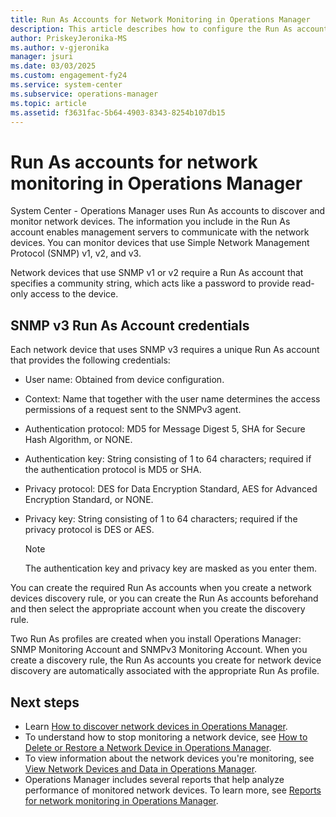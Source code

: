 ```yaml
---
title: Run As Accounts for Network Monitoring in Operations Manager
description: This article describes how to configure the Run As accounts required to discover network devices in Operations Manager.
author: PriskeyJeronika-MS
ms.author: v-gjeronika
manager: jsuri
ms.date: 03/03/2025
ms.custom: engagement-fy24
ms.service: system-center
ms.subservice: operations-manager
ms.topic: article
ms.assetid: f3631fac-5b64-4903-8343-8254b107db15
---
```


# Run As accounts for network monitoring in Operations Manager

System Center - Operations Manager uses Run As accounts to discover and monitor network devices. The information you include in the Run As account enables management servers to communicate with the network devices. You can monitor devices that use Simple Network Management Protocol (SNMP) v1, v2, and v3.

Network devices that use SNMP v1 or v2 require a Run As account that specifies a community string, which acts like a password to provide read-only access to the device.  

## SNMP v3 Run As Account credentials

Each network device that uses SNMP v3 requires a unique Run As account that provides the following credentials:  

-   User name: Obtained from device configuration.
-   Context: Name that together with the user name determines the access permissions of a request sent to the SNMPv3 agent.
-   Authentication protocol: MD5 for Message Digest 5, SHA for Secure Hash Algorithm, or NONE.
-   Authentication key: String consisting of 1 to 64 characters; required if the authentication protocol is MD5 or SHA.
-   Privacy protocol: DES for Data Encryption Standard, AES for Advanced Encryption Standard, or NONE.
-   Privacy key: String consisting of 1 to 64 characters; required if the privacy protocol is DES or AES.

    > [!NOTE]  
    > The authentication key and privacy key are masked as you enter them.  

You can create the required Run As accounts when you create a network devices discovery rule, or you can create the Run As accounts beforehand and then select the appropriate account when you create the discovery rule.  

Two Run As profiles are created when you install Operations Manager: SNMP Monitoring Account and SNMPv3 Monitoring Account. When you create a discovery rule, the Run As accounts you create for network device discovery are automatically associated with the appropriate Run As profile.  

## Next steps

- Learn [How to discover network devices in Operations Manager](manage-monitor-networkdevice-overview.md).
- To understand how to stop monitoring a network device, see [How to Delete or Restore a Network Device in Operations Manager](manage-monitor-networkdevice-delete-restore.md).
- To view information about the network devices you're monitoring, see [View Network Devices and Data in Operations Manager](manage-monitor-networkdevice-viewing-data.md).
- Operations Manager includes several reports that help analyze performance of monitored network devices. To learn more, see [Reports for network monitoring in Operations Manager](manage-monitor-networkdevice-reports.md).
